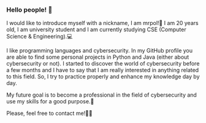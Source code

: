 ### Hello people! 👋

I would like to introduce myself with a nickname, I am mrpol!👦
I am 20 years old, I am university student and I am currently studying CSE (Computer Science & Engineering).💻 

I like programming languages and cybersecurity. In my GitHub profile you are able to find some personal projects in Python and Java (either about cybersecurity or not). I started to discover the world of cybersecurity before a few months and I have to say that I am really interested in anything related to this field. So, I try to practice properly and enhance my knowledge day by day.

My future goal is to become a professional in the field of cybersecurity and use my skills for a good purpose.💪

Please, feel free to contact me!🤳💼

